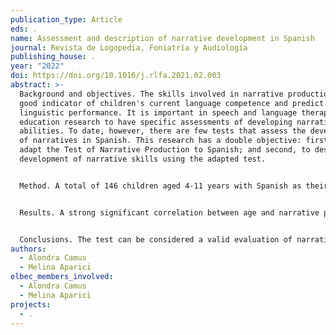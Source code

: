 ```yaml
---
publication_type: Article
eds: .
name: Assessment and description of narrative development in Spanish
journal: Revista de Logopedia, Foniatría y Audiología
publishing_house: .
year: "2022"
doi: https://doi.org/10.1016/j.rlfa.2021.02.003
abstract: >-
  Background and objectives. The skills involved in narrative production are a
  good indicator of children's current language competence and predict future
  linguistic performance. It is important in speech and language therapy and
  education research to have specific assessments of developing narrative
  abilities. To date, however, there are few tests that assess the development
  of narratives in Spanish. This research has a double objective: first, to
  adapt the Test of Narrative Production to Spanish; and second, to describe the
  development of narrative skills using the adapted test. 


  Method. A total of 146 children aged 4-11 years with Spanish as their mother tongue were evaluated by the Test of Narrative Production adapted to Spanish, and were assessed for their narrative skills at the level of both macrostructure and microstructure. 


  Results. A strong significant correlation between age and narrative performance was observed at the macrostructural and microstructural levels. However, although both levels showed a stabilization at age 9 years, at the microstructural level cohesive devices continued developing until age 11 years. 


  Conclusions. The test can be considered a valid evaluation of narrative development in Spanish. The results are consistent with research in English-speaking children, where it has been shown that they acquire a similar level of narrative performance to that of adults at 9 years of age at the macrostructural level, but they continue to develop and refine the microstructural level until adolescence.
authors:
  - Alondra Camus
  - Melina Aparici
elbec_members_involved:
  - Alondra Camus
  - Melina Aparici
projects:
  - .
---
```

